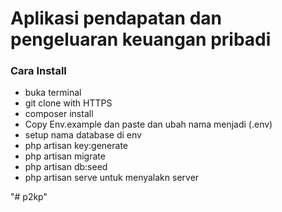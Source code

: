 <h1> Aplikasi pendapatan dan pengeluaran keuangan pribadi </h1>

<h3>Cara Install </h3>
<ul>
    <li> buka terminal</li>
    <li>git clone with HTTPS </li>
    <li>composer install </li>
    <li>Copy Env.example dan paste dan ubah nama menjadi (.env) </li>
    <li>setup nama database di env</li>
    <li>php artisan key:generate</li>
    <li>php artisan migrate</li>
    <li>php artisan db:seed</li>
    <li>php artisan serve untuk menyalakn server</li>
</ul>
"# p2kp" 
